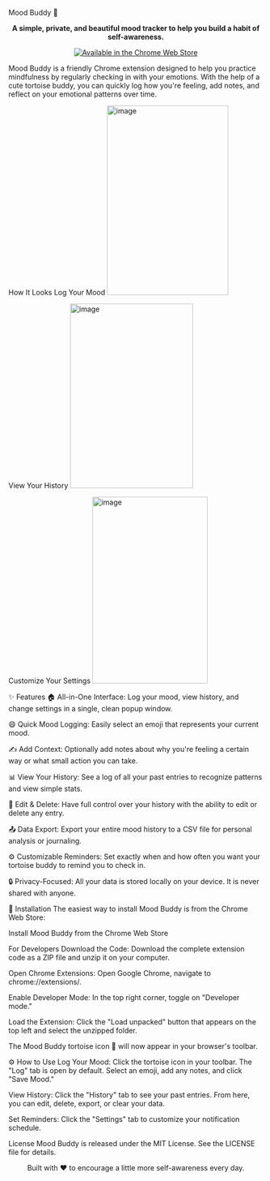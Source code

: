 Mood Buddy 🐢
<p align="center">
<strong>A simple, private, and beautiful mood tracker to help you build a habit of self-awareness.</strong>
</p>

<p align="center">
<a href="https://chromewebstore.google.com/detail/ibkbopjdfagecjkgndllphcbgpniapck?utm_source=item-share-cb">
<img src="https://www.google.com/search?q=https://storage.googleapis.com/web-dev-uploads/image/WlD8wC6g8khYWPJUsQceQkhXSlv1/iNEddIZeG4s_42u3t1g3.png" alt="Available in the Chrome Web Store">
</a>
</p>

Mood Buddy is a friendly Chrome extension designed to help you practice mindfulness by regularly checking in with your emotions. With the help of a cute tortoise buddy, you can quickly log how you're feeling, add notes, and reflect on your emotional patterns over time.

How It Looks
Log Your Mood
<img width="240" height="374" alt="image" src="https://github.com/user-attachments/assets/7e3e2610-ab51-49fa-8eb4-957e4324dee5" />

View Your History
<img width="243" height="364" alt="image" src="https://github.com/user-attachments/assets/de9e1bf9-a8f9-4b23-a4f4-92efc6aaebb6" />

Customize Your Settings
<img width="228" height="368" alt="image" src="https://github.com/user-attachments/assets/36cd6017-534c-4974-9889-1456171b1421" />







✨ Features
🏠 All-in-One Interface: Log your mood, view history, and change settings in a single, clean popup window.

😄 Quick Mood Logging: Easily select an emoji that represents your current mood.

✍️ Add Context: Optionally add notes about why you're feeling a certain way or what small action you can take.

📊 View Your History: See a log of all your past entries to recognize patterns and view simple stats.

📝 Edit & Delete: Have full control over your history with the ability to edit or delete any entry.

📤 Data Export: Export your entire mood history to a CSV file for personal analysis or journaling.

⚙️ Customizable Reminders: Set exactly when and how often you want your tortoise buddy to remind you to check in.

🔒 Privacy-Focused: All your data is stored locally on your device. It is never shared with anyone.

🚀 Installation
The easiest way to install Mood Buddy is from the Chrome Web Store:

Install Mood Buddy from the Chrome Web Store

For Developers
Download the Code: Download the complete extension code as a ZIP file and unzip it on your computer.

Open Chrome Extensions: Open Google Chrome, navigate to chrome://extensions/.

Enable Developer Mode: In the top right corner, toggle on "Developer mode."

Load the Extension: Click the "Load unpacked" button that appears on the top left and select the unzipped folder.

The Mood Buddy tortoise icon 🐢 will now appear in your browser's toolbar.

⚙️ How to Use
Log Your Mood: Click the tortoise icon in your toolbar. The "Log" tab is open by default. Select an emoji, add any notes, and click "Save Mood."

View History: Click the "History" tab to see your past entries. From here, you can edit, delete, export, or clear your data.

Set Reminders: Click the "Settings" tab to customize your notification schedule.

License
Mood Buddy is released under the MIT License. See the LICENSE file for details.

<p align="center">
Built with ❤️ to encourage a little more self-awareness every day.
</p>

